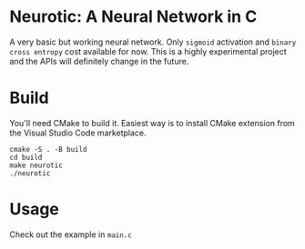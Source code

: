 # Neurotic: A Neural Network in C

A very basic but working neural network. Only `sigmoid` activation and `binary cross entropy` cost available for now. This is a highly experimental project and the APIs will definitely change in the future.

# Build

You'll need CMake to build it. Easiest way is to install CMake extension from the Visual Studio Code marketplace.

```shell
cmake -S . -B build
cd build
make neurotic
./neurotic
```

# Usage

Check out the example in `main.c`
